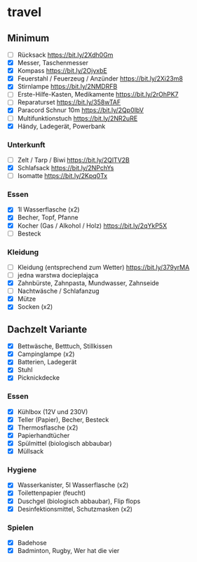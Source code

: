 # travel

## Minimum

- [ ] Rücksack https://bit.ly/2Xdh0Gm
- [x] Messer, Taschenmesser
- [x] Kompass https://bit.ly/2OjyxbE
- [x] Feuerstahl / Feuerzeug / Anzünder https://bit.ly/2Xi23m8
- [x] Stirnlampe https://bit.ly/2NMDRFB
- [ ] Erste-Hilfe-Kasten, Medikamente https://bit.ly/2rOhPK7
- [ ] Reparaturset https://bit.ly/358wTAF
- [x] Paracord Schnur 10m https://bit.ly/2Qp0IbV
- [ ] Multifunktionstuch https://bit.ly/2NR2uRE
- [x] Händy, Ladegerät, Powerbank

### Unterkunft

- [ ] Zelt / Tarp / Biwi https://bit.ly/2QlTV2B
- [x] Schlafsack https://bit.ly/2NPchYs
- [ ] Isomatte https://bit.ly/2Kpq0Tx

### Essen

- [x] 1l Wasserflasche (x2)
- [x] Becher, Topf, Pfanne
- [x] Kocher (Gas / Alkohol / Holz) https://bit.ly/2qYkP5X
- [ ] Besteck

### Kleidung

- [ ] Kleidung (entsprechend zum Wetter) https://bit.ly/379yrMA
- [ ] jedna warstwa docieplająca
- [x] Zahnbürste, Zahnpasta, Mundwasser, Zahnseide
- [ ] Nachtwäsche / Schlafanzug
- [x] Mütze
- [x] Socken (x2)

## Dachzelt Variante

- [x] Bettwäsche, Betttuch, Stillkissen
- [x] Campinglampe (x2)
- [x] Batterien, Ladegerät
- [x] Stuhl
- [x] Picknickdecke

### Essen

- [x] Kühlbox (12V und 230V)
- [x] Teller (Papier), Becher, Besteck
- [x] Thermosflasche (x2)
- [x] Papierhandtücher
- [x] Spülmittel (biologisch abbaubar)
- [x] Müllsack

### Hygiene

- [x] Wasserkanister, 5l Wasserflasche (x2)
- [x] Toilettenpapier (feucht)
- [x] Duschgel (biologisch abbaubar), Flip flops
- [x] Desinfektionsmittel, Schutzmasken (x2)

### Spielen

- [x] Badehose
- [x] Badminton, Rugby, Wer hat die vier
